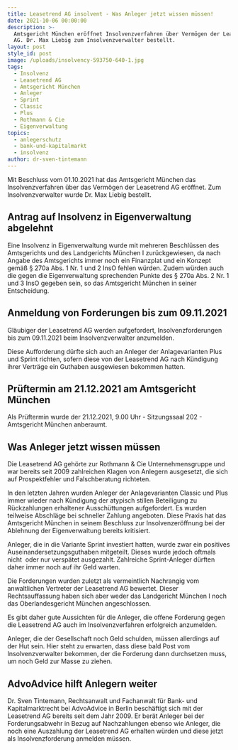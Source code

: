 ```yaml
---
title: Leasetrend AG insolvent - Was Anleger jetzt wissen müssen!
date: 2021-10-06 00:00:00
description: >-
  Amtsgericht München eröffnet Insolvenzverfahren über Vermögen der Leasetrend
  AG. Dr. Max Liebig zum Insolvenzverwalter bestellt. 
layout: post
style_id: post
image: /uploads/insolvency-593750-640-1.jpg
tags:
  - Insolvenz
  - Leasetrend AG
  - Amtsgericht München
  - Anleger
  - Sprint
  - Classic
  - Plus
  - Rothmann & Cie
  - Eigenverwaltung
topics:
  - anlegerschutz
  - bank-und-kapitalmarkt
  - insolvenz
author: dr-sven-tintemann
---
```

Mit Beschluss vom 01.10.2021 hat das Amtsgericht München das Insolvenzverfahren über das Vermögen der Leasetrend AG eröffnet. Zum Insolvenzverwalter wurde Dr. Max Liebig bestellt.&nbsp;

## Antrag auf Insolvenz in Eigenverwaltung abgelehnt

Eine Insolvenz in Eigenverwaltung wurde mit mehreren Beschlüssen des Amtsgerichts und des Landgerichts München I zurückgewiesen, da nach Angabe des Amtsgerichts immer noch ein Finanzplat und ein Konzept gemä&szlig; &sect; 270a Abs. 1 Nr. 1 und 2 InsO fehlen würden. Zudem würden auch die gegen die Eigenverwaltung sprechenden Punkte des &sect; 270a Abs. 2 Nr. 1 und 3 InsO gegeben sein, so das Amtsgericht München in seiner Entscheidung.&nbsp;

## Anmeldung von Forderungen bis zum 09.11.2021

Gläubiger der Leasetrend AG werden aufgefordert, Insolvenzforderungen bis zum 09.11.2021 beim Insolvenzverwalter anzumelden.&nbsp;

Diese Aufforderung dürfte sich auch an Anleger der Anlagevarianten Plus und Sprint richten, sofern diese von der Leasetrend AG nach Kündigung ihrer Verträge ein Guthaben ausgewiesen bekommen hatten.&nbsp;

## Prüftermin am 21.12.2021 am Amtsgericht München

Als Prüftermin wurde der 21.12.2021, 9.00 Uhr - Sitzungssaal 202 - Amtsgericht München anberaumt.&nbsp;

## Was Anleger jetzt wissen müssen

Die Leasetrend AG gehörte zur Rothmann & Cie Unternehmensgruppe und war bereits seit 2009 zahlreichen Klagen von Anlegern ausgesetzt, die sich auf Prospektfehler und Falschberatung richteten.&nbsp;

In den letzten Jahren wurden Anleger der Anlagevarianten Classic und Plus immer wieder nach Kündigung der atypisch stillen Beteiligung zu Rückzahlungen erhaltener Ausschüttungen aufgefordert. Es wurden teilweise Abschläge bei schneller Zahlung angeboten. Diese Praxis hat das Amtsgericht München in seinem Beschluss zur Insolvenzeröffnung bei der Ablehnung der Eigenverwaltung bereits kritisiert.&nbsp;

Anleger, die in die Variante Sprint investiert hatten, wurde zwar ein positives Auseinandersetzungsguthaben mitgeteilt. Dieses wurde jedoch oftmals nicht&nbsp; oder nur verspätet ausgezahlt. Zahlreiche Sprint-Anleger dürften daher immer noch auf ihr Geld warten.&nbsp;

Die Forderungen wurden zuletzt als vermeintlich Nachrangig vom anwaltlichen Vertreter der Leasetrend AG bewertet. Dieser Rechtsauffassung haben sich aber weder das Landgericht München I noch das Oberlandesgericht München angeschlossen.&nbsp;

Es gibt daher gute Aussichten für die Anleger, die offene Forderung gegen die Leasetrend AG auch im Insolvenzverfahren erfolgreich anzumelden.&nbsp;

Anleger, die der Gesellschaft noch Geld schulden, müssen allerdings auf der Hut sein. Hier steht zu erwarten, dass diese bald Post vom Insolvenzverwalter bekommen, der die Forderung dann durchsetzen muss, um noch Geld zur Masse zu ziehen.&nbsp;

## AdvoAdvice hilft Anlegern weiter

Dr. Sven Tintemann, Rechtsanwalt und Fachanwalt für Bank- und Kapitalmarktrecht bei AdvoAdvice in Berlin beschäftigt sich mit der Leasetrend AG bereits seit dem Jahr 2009. Er berät Anleger bei der Forderungsabwehr in Bezug auf Nachzahlungen ebenso wie Anleger, die noch eine Auszahlung der Leasetrend AG erhalten würden und diese jetzt als Insolvenzforderung anmelden müssen.&nbsp;

&nbsp;

&nbsp;

&nbsp;
